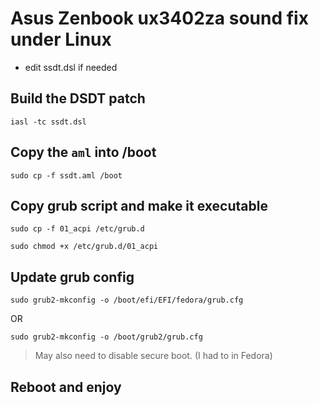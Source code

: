 # Asus Zenbook ux3402za sound fix under Linux

* edit ssdt.dsl if needed 

## Build the DSDT patch

```iasl -tc ssdt.dsl```

## Copy the `aml` into /boot

```sudo cp -f ssdt.aml /boot```

## Copy grub script and make it executable

```sudo cp -f 01_acpi /etc/grub.d```

```sudo chmod +x /etc/grub.d/01_acpi```

## Update grub config

```sudo grub2-mkconfig -o /boot/efi/EFI/fedora/grub.cfg```

OR 

```sudo grub2-mkconfig -o /boot/grub2/grub.cfg```

> May also need to disable secure boot. (I had to in Fedora)

## Reboot and enjoy
